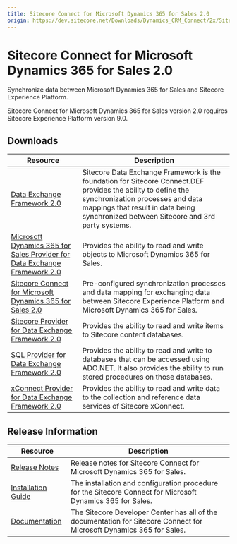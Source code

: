 ```yaml
---
title: Sitecore Connect for Microsoft Dynamics 365 for Sales 2.0
origin: https://dev.sitecore.net/Downloads/Dynamics_CRM_Connect/2x/Sitecore_Connect_for_Microsoft_Dynamics_365_for_Sales_20.aspx
---
```


# Sitecore Connect for Microsoft Dynamics 365 for Sales 2.0

Synchronize data between Microsoft Dynamics 365 for Sales and Sitecore Experience Platform.

  <Alert variant='warning' mb={4}>
    <AlertIcon />
    Sitecore Connect for Microsoft Dynamics 365 for Sales version 2.0 requires Sitecore Experience Platform version 9.0.
  </Alert>
  

## Downloads

 | Resource | Description |
 | --- | --- |
 | [Data Exchange Framework 2.0](https://sitecoredev.azureedge.net/~/media/DE42B038723B4FB58F11384401597EE2.ashx?date=20171014T222642) | Sitecore Data Exchange Framework is the foundation for Sitecore Connect.DEF provides the ability to define the synchronization processes and data mappings that result in data being synchronized between Sitecore and 3rd party systems. |
 | [Microsoft Dynamics 365 for Sales Provider for Data Exchange Framework 2.0](https://sitecoredev.azureedge.net/~/media/073D27844AE54D288B8D6D1E4A50B38C.ashx?date=20171014T224201) | Provides the ability to read and write objects to Microsoft Dynamics 365 for Sales. |
 | [Sitecore Connect for Microsoft Dynamics 365 for Sales 2.0](https://sitecoredev.azureedge.net/~/media/F6CB269BFA594E86909DFF4C5D311417.ashx?date=20171014T225355) | Pre-configured synchronization processes and data mapping for exchanging data between Sitecore Experience Platform and Microsoft Dynamics 365 for Sales. |
 | [Sitecore Provider for Data Exchange Framework 2.0](https://sitecoredev.azureedge.net/~/media/3DD3683F1D284846B4C0A8EE60D28C7C.ashx?date=20171014T222911) | Provides the ability to read and write items to Sitecore content databases. |
 | [SQL Provider for Data Exchange Framework 2.0](https://sitecoredev.azureedge.net/~/media/96ED696FD50446B783F9C7A958C3675A.ashx?date=20171014T223143) | Provides the ability to read and write to databases that can be accessed using ADO.NET. It also provides the ability to run stored procedures on those databases. |
 | [xConnect Provider for Data Exchange Framework 2.0](https://sitecoredev.azureedge.net/~/media/8ACD07C7E6694B7590C8373779170143.ashx?date=20171014T223822) | Provides the ability to read and write data to the collection and reference data services of Sitecore xConnect. |

## Release Information

 | Resource | Description |
 | --- | --- |
 | [Release Notes](https://dev.sitecore.net:443/downloads/Dynamics%20CRM%20Connect/2x/Sitecore%20Connect%20for%20Microsoft%20Dynamics%20365%20for%20Sales%2020/Release%20Notes) | Release notes for Sitecore Connect for Microsoft Dynamics 365 for Sales. |
 | [Installation Guide](https://sitecoredev.azureedge.net/~/media/0E5E0215CF1A4EEEAE8897B2469B85FD.ashx?date=20190313T145917) | The installation and configuration procedure for the Sitecore Connect for Microsoft Dynamics 365 for Sales. |
 | [Documentation](https://doc.sitecore.com/developers/90/connectors/index.html) | The Sitecore Developer Center has all of the documentation for Sitecore Connect for Microsoft Dynamics 365 for Sales. |